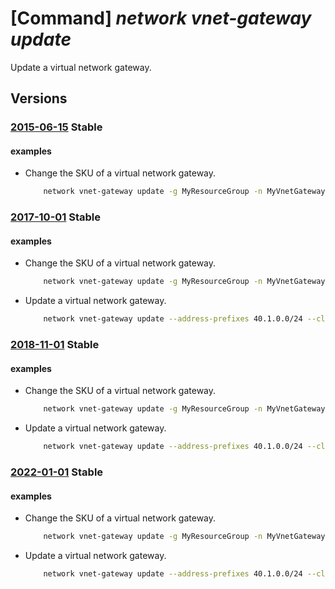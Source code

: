 # [Command] _network vnet-gateway update_

Update a virtual network gateway.

## Versions

### [2015-06-15](/Resources/mgmt-plane/L3N1YnNjcmlwdGlvbnMve30vcmVzb3VyY2Vncm91cHMve30vcHJvdmlkZXJzL21pY3Jvc29mdC5uZXR3b3JrL3ZpcnR1YWxuZXR3b3JrZ2F0ZXdheXMve30=/2015-06-15.xml) **Stable**

<!-- mgmt-plane /subscriptions/{}/resourcegroups/{}/providers/microsoft.network/virtualnetworkgateways/{} 2015-06-15 -->

#### examples

- Change the SKU of a virtual network gateway.
    ```bash
        network vnet-gateway update -g MyResourceGroup -n MyVnetGateway --sku VpnGw2
    ```

### [2017-10-01](/Resources/mgmt-plane/L3N1YnNjcmlwdGlvbnMve30vcmVzb3VyY2Vncm91cHMve30vcHJvdmlkZXJzL21pY3Jvc29mdC5uZXR3b3JrL3ZpcnR1YWxuZXR3b3JrZ2F0ZXdheXMve30=/2017-10-01.xml) **Stable**

<!-- mgmt-plane /subscriptions/{}/resourcegroups/{}/providers/microsoft.network/virtualnetworkgateways/{} 2017-10-01 -->

#### examples

- Change the SKU of a virtual network gateway.
    ```bash
        network vnet-gateway update -g MyResourceGroup -n MyVnetGateway --sku VpnGw2
    ```

- Update a virtual network gateway.
    ```bash
        network vnet-gateway update --address-prefixes 40.1.0.0/24 --client-protocol IkeV2 --name MyVnetGateway --resource-group MyResourceGroup
    ```

### [2018-11-01](/Resources/mgmt-plane/L3N1YnNjcmlwdGlvbnMve30vcmVzb3VyY2Vncm91cHMve30vcHJvdmlkZXJzL21pY3Jvc29mdC5uZXR3b3JrL3ZpcnR1YWxuZXR3b3JrZ2F0ZXdheXMve30=/2018-11-01.xml) **Stable**

<!-- mgmt-plane /subscriptions/{}/resourcegroups/{}/providers/microsoft.network/virtualnetworkgateways/{} 2018-11-01 -->

#### examples

- Change the SKU of a virtual network gateway.
    ```bash
        network vnet-gateway update -g MyResourceGroup -n MyVnetGateway --sku VpnGw2
    ```

- Update a virtual network gateway.
    ```bash
        network vnet-gateway update --address-prefixes 40.1.0.0/24 --client-protocol IkeV2 --name MyVnetGateway --resource-group MyResourceGroup
    ```

### [2022-01-01](/Resources/mgmt-plane/L3N1YnNjcmlwdGlvbnMve30vcmVzb3VyY2Vncm91cHMve30vcHJvdmlkZXJzL21pY3Jvc29mdC5uZXR3b3JrL3ZpcnR1YWxuZXR3b3JrZ2F0ZXdheXMve30=/2022-01-01.xml) **Stable**

<!-- mgmt-plane /subscriptions/{}/resourcegroups/{}/providers/microsoft.network/virtualnetworkgateways/{} 2022-01-01 -->

#### examples

- Change the SKU of a virtual network gateway.
    ```bash
        network vnet-gateway update -g MyResourceGroup -n MyVnetGateway --sku VpnGw2
    ```

- Update a virtual network gateway.
    ```bash
        network vnet-gateway update --address-prefixes 40.1.0.0/24 --client-protocol IkeV2 --name MyVnetGateway --resource-group MyResourceGroup
    ```

